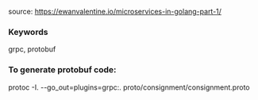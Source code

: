source: https://ewanvalentine.io/microservices-in-golang-part-1/

### Keywords
grpc, protobuf

### To generate protobuf code:
protoc -I. --go_out=plugins=grpc:. proto/consignment/consignment.proto